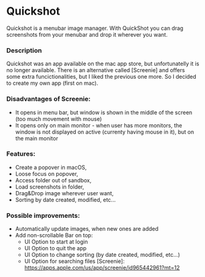 # Quickshot

Quickshot is a menubar image manager. With QuickShot you can drag screenshots from your menubar and drop it wherever you want.

### Description
Quickshot was an app available on the mac app store, but unfortunatelly it is no longer available. There is an alternative called [Screenie] and offers some extra funcictionalities, but I liked the previous one more. So I decided to create my own app (first on mac). 

### Disadvantages of Screenie:
 - It opens in menu bar, but window is shown in the middle of the screen (too much movement with mouse)
 - It opens only on main monitor - when user has more monitors, the window is not displayed on active (currenty having mouse in it), but on the main monitor
 
### Features:
  - Create a popover in macOS,
  - Loose focus on popover,
  - Access folder out of sandbox,
  - Load screenshots in folder,
  - Drag&Drop image wherever user want,
  - Sorting by date created, modified, etc...

### Possible improvements:
  - Automatically update images, when new ones are added
  - Add non-scrollable Bar on top:
     - UI Option to start at login
     - UI Option to quit the app
     - UI Option to change sorting (by date created, modified, etc...)
     - UI Option for searching files
   [Screenie]: <https://apps.apple.com/us/app/screenie/id965442961?mt=12>
